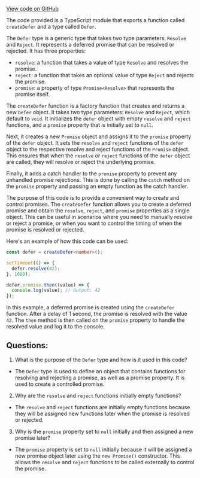 [View code on GitHub](https://github.com/igorkamyshev/farfetched/packages/solid/src/defer.ts)

The code provided is a TypeScript module that exports a function called `createDefer` and a type called `Defer`. 

The `Defer` type is a generic type that takes two type parameters: `Resolve` and `Reject`. It represents a deferred promise that can be resolved or rejected. It has three properties:
- `resolve`: a function that takes a value of type `Resolve` and resolves the promise.
- `reject`: a function that takes an optional value of type `Reject` and rejects the promise.
- `promise`: a property of type `Promise<Resolve>` that represents the promise itself.

The `createDefer` function is a factory function that creates and returns a new `Defer` object. It takes two type parameters: `Resolve` and `Reject`, which default to `void`. It initializes the `defer` object with empty `resolve` and `reject` functions, and a `promise` property that is initially set to `null`.

Next, it creates a new `Promise` object and assigns it to the `promise` property of the `defer` object. It sets the `resolve` and `reject` functions of the `defer` object to the respective resolve and reject functions of the `Promise` object. This ensures that when the `resolve` or `reject` functions of the `defer` object are called, they will resolve or reject the underlying promise.

Finally, it adds a catch handler to the `promise` property to prevent any unhandled promise rejections. This is done by calling the `catch` method on the `promise` property and passing an empty function as the catch handler.

The purpose of this code is to provide a convenient way to create and control promises. The `createDefer` function allows you to create a deferred promise and obtain the `resolve`, `reject`, and `promise` properties as a single object. This can be useful in scenarios where you need to manually resolve or reject a promise, or when you want to control the timing of when the promise is resolved or rejected.

Here's an example of how this code can be used:

```typescript
const defer = createDefer<number>();

setTimeout(() => {
  defer.resolve(42);
}, 1000);

defer.promise.then((value) => {
  console.log(value); // Output: 42
});
```

In this example, a deferred promise is created using the `createDefer` function. After a delay of 1 second, the promise is resolved with the value `42`. The `then` method is then called on the `promise` property to handle the resolved value and log it to the console.
## Questions: 
 1. What is the purpose of the `Defer` type and how is it used in this code?
- The `Defer` type is used to define an object that contains functions for resolving and rejecting a promise, as well as a promise property. It is used to create a controlled promise.

2. Why are the `resolve` and `reject` functions initially empty functions?
- The `resolve` and `reject` functions are initially empty functions because they will be assigned new functions later when the promise is resolved or rejected.

3. Why is the `promise` property set to `null` initially and then assigned a new promise later?
- The `promise` property is set to `null` initially because it will be assigned a new promise object later using the `new Promise()` constructor. This allows the `resolve` and `reject` functions to be called externally to control the promise.
